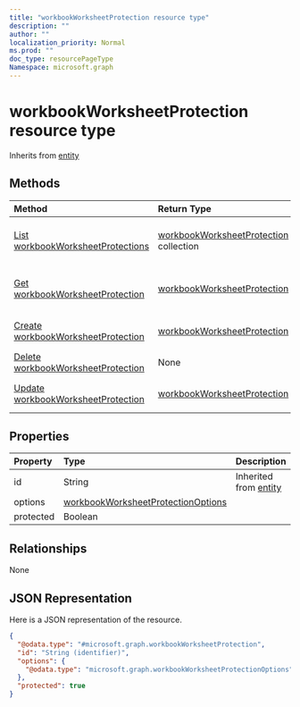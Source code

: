 ```yaml
---
title: "workbookWorksheetProtection resource type"
description: ""
author: ""
localization_priority: Normal
ms.prod: ""
doc_type: resourcePageType
Namespace: microsoft.graph
---
```



# workbookWorksheetProtection resource type




Inherits from [entity](../resources/entity.md)

## Methods
|Method|Return Type|Description|
|:---|:---|:---|
|[List workbookWorksheetProtections](../api/workbookworksheetprotection-list.md)|[workbookWorksheetProtection](../resources/workbookWorksheetProtection.md) collection|List properties and relationships of the [workbookWorksheetProtection](../resources/workbookworksheetprotection.md) objects.|
|[Get workbookWorksheetProtection](../api/workbookworksheetprotection-get.md)|[workbookWorksheetProtection](../resources/workbookWorksheetProtection.md)|Read properties and relationships of the [workbookWorksheetProtection](../resources/workbookworksheetprotection.md) object.|
|[Create workbookWorksheetProtection](../api/workbookworksheetprotection-create.md)|[workbookWorksheetProtection](../resources/workbookWorksheetProtection.md)|Create a new [workbookWorksheetProtection](../resources/workbookworksheetprotection.md) object.|
|[Delete workbookWorksheetProtection](../api/workbookworksheetprotection-delete.md)|None|Deletes a [workbookWorksheetProtection](../resources/workbookworksheetprotection.md).|
|[Update workbookWorksheetProtection](../api/workbookworksheetprotection-update.md)|[workbookWorksheetProtection](../resources/workbookWorksheetProtection.md)|Update the properties of a [workbookWorksheetProtection](../resources/workbookworksheetprotection.md) object.|

## Properties
|Property|Type|Description|
|:---|:---|:---|
|id|String| Inherited from [entity](../resources/entity.md)|
|options|[workbookWorksheetProtectionOptions](../resources/workbookWorksheetProtectionOptions.md)||
|protected|Boolean||

## Relationships
None

## JSON Representation
Here is a JSON representation of the resource.
<!-- {
  "blockType": "resource",
  "keyProperty": "id",
  "@odata.type": "microsoft.graph.workbookWorksheetProtection",
  "baseType": "microsoft.graph.entity",
  "openType": false
}
-->
``` json
{
  "@odata.type": "#microsoft.graph.workbookWorksheetProtection",
  "id": "String (identifier)",
  "options": {
    "@odata.type": "microsoft.graph.workbookWorksheetProtectionOptions"
  },
  "protected": true
}
```

